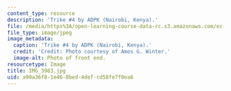 ```yaml
---
content_type: resource
description: 'Trike #4 by ADPK (Nairobi, Kenya).'
file: /media/https%3A/open-learning-course-data-rc.s3.amazonaws.com/ec-721-wheelchair-design-in-developing-countries-spring-2009/a90a36f81e468bed4defcd58fe7f0ea6_IMG_3983.jpg
file_type: image/jpeg
image_metadata:
  caption: 'Trike #4 by ADPK (Nairobi, Kenya).'
  credit: 'Credit: Photo courtesy of Amos G. Winter.'
  image-alt: Photo of front end.
resourcetype: Image
title: IMG_3983.jpg
uid: a90a36f8-1e46-8bed-4def-cd58fe7f0ea6
---
```

